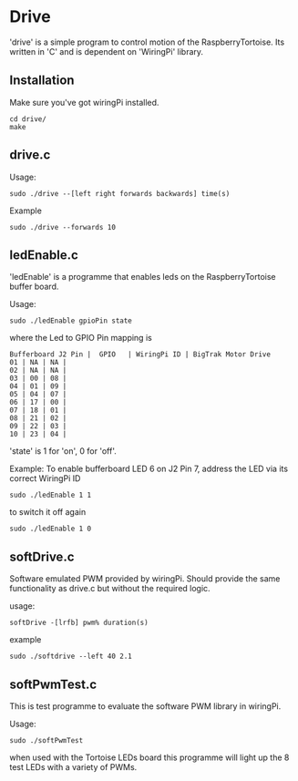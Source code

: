 Drive
================

'drive' is a simple program to control motion of the RaspberryTortoise.
Its written in 'C' and is dependent on 'WiringPi' library.

Installation
------------

Make sure you've got wiringPi installed.

    cd drive/
    make

drive.c
-------

Usage:

    sudo ./drive --[left right forwards backwards] time(s)

Example

    sudo ./drive --forwards 10

ledEnable.c
----------------

'ledEnable' is a programme that enables leds on the RaspberryTortoise buffer board.

Usage:

    sudo ./ledEnable gpioPin state

where the Led to GPIO Pin mapping is

    Bufferboard J2 Pin |  GPIO   | WiringPi ID | BigTrak Motor Drive 
    01 | NA | NA | 
    02 | NA | NA | 
    03 | 00 | 08 | 
    04 | 01 | 09 | 
    05 | 04 | 07 | 
    06 | 17 | 00 | 
    07 | 18 | 01 | 
    08 | 21 | 02 | 
    09 | 22 | 03 | 
    10 | 23 | 04 |

'state' is 1 for 'on', 0 for 'off'.

Example:
To enable bufferboard LED 6 on J2 Pin 7, address the LED via its correct WiringPi ID

    sudo ./ledEnable 1 1

to switch it off again

    sudo ./ledEnable 1 0

softDrive.c
-----------

Software emulated PWM provided by wiringPi. Should provide the same functionality as drive.c but without the required logic.

usage:

    softDrive -[lrfb] pwm% duration(s)

example

    sudo ./softdrive --left 40 2.1


softPwmTest.c
-------------

This is test programme to evaluate the software PWM library in wiringPi.

Usage: 

    sudo ./softPwmTest

when used with the Tortoise LEDs board this programme will light up the 8 test LEDs with a variety of PWMs.

